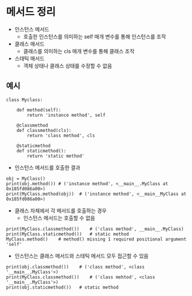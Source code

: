 # 메서드 정리
- 인스턴스 메서드
    - 호출한 인스턴스를 의미하는 self 매개 변수를 통해 인스턴스를 조작
- 클래스 매서드
    - 클래스를 의미하는 cls 매개 변수를 통해 클래스 조작
- 스태틱 매서드
    - 객체 상태나 클래스 상태를 수정할 수 없음

## 예시
```
class Myclass:

    def method(self):
        return 'instance method', self

    @classmethod
    def classmethod(cls):
        return 'class method', cls
    
    @staticmethod
    def staticmethod():
        return 'static method'
```
- 인스턴스 메서드를 호출한 결과
```
obj = MyClass()
print(obj.method()) # ('instance method', <__main__.MyClass at 0x185fd086a00>)
print(MyClass.method(obj))  # ('instance method', <__main__MyClass at 0x185fd086a00>)
```
- 클래스 자체에서 각 메서드를 호출하는 경우
    - 인스턴스 메서드는 호출할 수 없음
```
print(MyClass.classmethod())    # ('class method', __main__.MyClass)
print(MyClass.staticmethod())   # static method
MyClass.method()    # method() missing 1 required positional argument 'self'
```
- 인스턴스는 클래스 메서드와 스태틱 메서드 모두 접근할 수 있음
```
print(obj.classmethod())    # ('class method', <class '__main__.MyClass'>)
print(MyClass.classmethod())    # ('class mehtod', <class '__main__.MyClass'>)
print(obj.staticmethod())   # static method
```